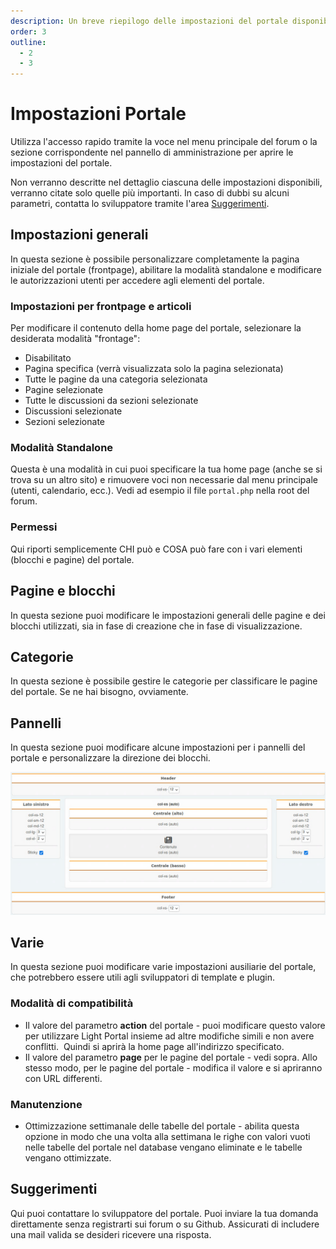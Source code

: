 ```yaml
---
description: Un breve riepilogo delle impostazioni del portale disponibili
order: 3
outline:
  - 2
  - 3
---
```


# Impostazioni Portale

Utilizza l'accesso rapido tramite la voce nel menu principale del forum o la sezione corrispondente nel pannello di amministrazione per aprire le impostazioni del portale.

Non verranno descritte nel dettaglio ciascuna delle impostazioni disponibili, verranno citate solo quelle più importanti. In caso di dubbi su alcuni parametri, contatta lo sviluppatore tramite l'area [Suggerimenti](#feedback).

## Impostazioni generali

In questa sezione è possibile personalizzare completamente la pagina iniziale del portale (frontpage), abilitare la modalità standalone e modificare le autorizzazioni utenti per accedere agli elementi del portale.

### Impostazioni per frontpage e articoli

Per modificare il contenuto della home page del portale, selezionare la desiderata modalità "frontage":

- Disabilitato
- Pagina specifica (verrà visualizzata solo la pagina selezionata)
- Tutte le pagine da una categoria selezionata
- Pagine selezionate
- Tutte le discussioni da sezioni selezionate
- Discussioni selezionate
- Sezioni selezionate

### Modalità Standalone

Questa è una modalità in cui puoi specificare la tua home page (anche se si trova su un altro sito) e rimuovere voci non necessarie dal menu principale (utenti, calendario, ecc.). Vedi ad esempio il file `portal.php` nella root del forum.

### Permessi

Qui riporti semplicemente CHI può e COSA può fare con i vari elementi (blocchi e pagine) del portale.

## Pagine e blocchi

In questa sezione puoi modificare le impostazioni generali delle pagine e dei blocchi utilizzati, sia in fase di creazione che in fase di visualizzazione.

## Categorie

In questa sezione è possibile gestire le categorie per classificare le pagine del portale. Se ne hai bisogno, ovviamente.

## Pannelli

In questa sezione puoi modificare alcune impostazioni per i pannelli del portale e personalizzare la direzione dei blocchi.

![Panels](panels.png)

## Varie

In questa sezione puoi modificare varie impostazioni ausiliarie del portale, che potrebbero essere utili agli sviluppatori di template e plugin.

### Modalità di compatibilità

- Il valore del parametro **action** del portale - ​puoi modificare questo valore per utilizzare Light Portal insieme ad altre modifiche simili e non avere conflitti.
  ​ Quindi si aprirà la home page all'indirizzo specificato.
- Il valore del parametro **page** per le pagine del portale - vedi sopra. Allo stesso modo, per le pagine del portale - modifica il valore e si apriranno con URL differenti.

### Manutenzione

- Ottimizzazione settimanale delle tabelle del portale - abilita questa opzione in modo che una volta alla settimana le righe con valori vuoti nelle tabelle del portale nel database vengano eliminate e le tabelle vengano ottimizzate.

## Suggerimenti

<a id="feedback"></a>

Qui puoi contattare lo sviluppatore del portale. Puoi inviare la tua domanda direttamente senza registrarti sui forum o su Github. Assicurati di includere una mail valida se desideri ricevere una risposta.
